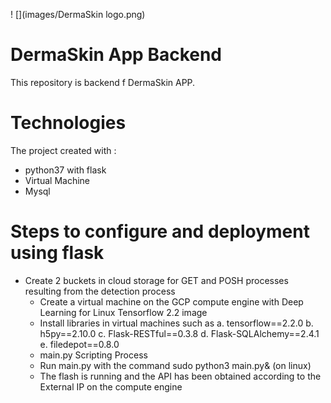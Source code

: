 ! [](images/DermaSkin logo.png)
# DermaSkin App Backend 
This repository is backend f DermaSkin APP.
# Technologies
The project created with :
* python37 with flask
* Virtual Machine
* Mysql

# Steps to configure and deployment using flask
- Create 2 buckets in cloud storage for GET and POSH processes resulting from the detection process
   * Create a virtual machine on the GCP compute engine with Deep Learning for Linux Tensorflow 2.2 image
   * Install libraries in virtual machines such as a. tensorflow==2.2.0 b. h5py==2.10.0 c. Flask-RESTful==0.3.8 d. Flask-SQLAlchemy==2.4.1 e. filedepot==0.8.0
  * main.py Scripting Process
  * Run main.py with the command sudo python3 main.py& (on linux) 
  * The flash is running and the API has been obtained according to the External IP on the compute engine
